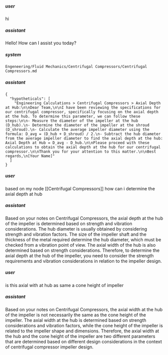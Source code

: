 ##### user
hi


##### assistant
Hello! How can I assist you today?


##### system
```sc-context
Engeneering/Fluid Mechanics/Centrifugal Compressors/Centrifugal Compressors.md
```


##### assistant
```look_up_notes
{
  "hypotheticals": [
    "Engineering Calculations > Centrifugal Compressors > Axial Depth at Hub:\n\nDear Team,\n\nI have been reviewing the specifications for our centrifugal compressor, specifically focusing on the axial depth at the hub. To determine this parameter, we can follow these steps:\n\n- Measure the diameter of the impeller at the hub (D_hub).\n- Determine the diameter of the impeller at the shroud (D_shroud).\n- Calculate the average impeller diameter using the formula: D_avg = (D_hub + D_shroud) / 2.\n- Subtract the hub diameter from the average impeller diameter to find the axial depth at the hub: Axial Depth at Hub = D_avg - D_hub.\n\nPlease proceed with these calculations to obtain the axial depth at the hub for our centrifugal compressor.\n\nThank you for your attention to this matter.\n\nBest regards,\n[Your Name]"
  ]
}
```

##### user
based on my node [[Centrifugal Compressors]] 
   how can i determine the axial depth at hub


##### assistant
Based on your notes on Centrifugal Compressors, the axial depth at the hub of the impeller is determined based on strength and vibration considerations. The hub diameter is usually obtained by considering strength and vibration factors. The size of the impeller shaft and the thickness of the metal required determine the hub diameter, which must be checked from a vibration point of view. The axial width of the hub is also determined based on strength considerations. 
Therefore, to determine the axial depth at the hub of the impeller, you need to consider the strength requirements and vibration considerations in relation to the impeller design.


##### user
is this axial with at hub as same a cone height of impeller


##### assistant
Based on your notes on Centrifugal Compressors, the axial width at the hub of the impeller is not necessarily the same as the cone height of the impeller. The axial width at the hub is determined based on strength considerations and vibration factors, while the cone height of the impeller is related to the impeller shape and dimensions. 
Therefore, the axial width at the hub and the cone height of the impeller are two different parameters that are determined based on different design considerations in the context of centrifugal compressor impeller design.